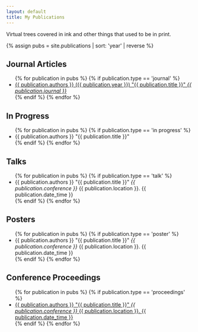 ```yaml
---
layout: default
title: My Publications
---
```


Virtual trees covered in ink and other things that used to be in print.

{% assign pubs = site.publications | sort: 'year' | reverse %}

<h2>Journal Articles</h2>

<div class="pub-container">
	<ul>
		{% for publication in pubs %}
			{% if publication.type == 'journal' %}
				<li>     				
					<a href="{{ publication.doi }}">
					{{ publication.authors }} ({{ publication.year }}) "{{ publication.title }}" <i>{{ publication.journal }}</i>
					</a>
				</li> 
			{% endif %}
		{% endfor %}
	</ul>
</div>

<h2>In Progress</h2>

<div class="pub-container">
	<ul>
		{% for publication in pubs %}
			{% if publication.type == 'in progress' %}
      				<li>
					{{ publication.authors }} "{{ publication.title }}"
				</li> 
			{% endif %}
		{% endfor %}
	</ul>
</div>

<h2>Talks</h2>

<div class="pub-container">
	<ul>
		{% for publication in pubs %}
			{% if publication.type == 'talk' %}
      				<li>
					{{ publication.authors }} "{{ publication.title }}" <i>{{ publication.conference }}</i> {{ publication.location }}. {{ publication.date_time }}
				</li>
			{% endif %}
		{% endfor %}
	</ul>
</div>

<h2>Posters</h2>

<div class="pub-container">
	<ul>
		{% for publication in pubs %}
			{% if publication.type == 'poster' %}
      				<li>
					{{ publication.authors }} "{{ publication.title }}" <i>{{ publication.conference }}</i> {{ publication.location }}. {{ publication.date_time }}
				</li> 
			{% endif %}
		{% endfor %}
	</ul>
</div>

<h2>Conference Proceedings</h2>

<div class="pub-container">
	<ul>
		{% for publication in pubs %}
			{% if publication.type == 'proceedings' %}
				<li>      			
					<a href="{{ publication.doi }}">
						{{ publication.authors }} "{{ publication.title }}" <i>{{ publication.conference }}</i> {{ publication.location }}. {{ publication.date_time }}
					</a>
				</li> 
			{% endif %}
		{% endfor %}
	</ul>
</div>

